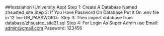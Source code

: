 ##Instalation (University App)
   Step 1: Create A Database Named zhsusted_site
   Step 2: If You Have Password On Database Put it On .env file in  12 line DB_PASSWORD=
   Step 3: Then import database from  database/zhsusted_site21.sql
   Step 4: For Login As Super Admin use Email: admin@gmail.com Password: 123456
